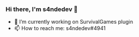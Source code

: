 ### Hi there, I'm s4ndedev 👋

- 🔭 I’m currently working on SurvivalGames plugin
- 📫 How to reach me: s4ndedev#4941
